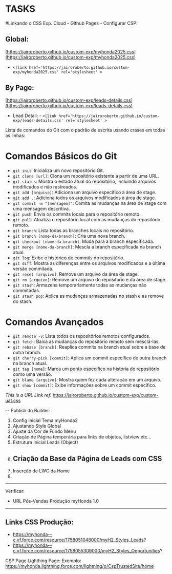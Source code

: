 # TASKS

#Linkando o CSS Exp. Cloud - Github Pages - Configurar CSP:

## Global:

[https://jairoroberto.github.io/custom-exp/myhonda2025.css](https://jairoroberto.github.io/custom-exp/myhonda2025.css)

- `<[link href='https://jairoroberto.github.io/custom-exp/myhonda2025.css' rel='stylesheet' >`

## By Page:

[https://jairoroberto.github.io/custom-exp/leads-details.css](https://jairoroberto.github.io/custom-exp/leads-details.css)

- Lead Detail: - `<[link href='https://jairoroberto.github.io/custom-exp/leads-details.css' rel='stylesheet' >`

Lista de comandos do Git com o padrão de escrita usando crases em todas as linhas:

# Comandos Básicos do Git

- `git init`: Inicializa um novo repositório Git.
- `git clone [url]`: Clona um repositório existente a partir de uma URL.
- `git status`: Mostra o estado atual do repositório, incluindo arquivos modificados e não rastreados.
- `git add [arquivo]`: Adiciona um arquivo específico à área de stage.
- `git add .`: Adiciona todos os arquivos modificados à área de stage.
- `git commit -m "[mensagem]"`: Comita as mudanças na área de stage com uma mensagem descritiva.
- `git push`: Envia os commits locais para o repositório remoto.
- `git pull`: Atualiza o repositório local com as mudanças do repositório remoto.
- `git branch`: Lista todas as branches locais no repositório.
- `git branch [nome-da-branch]`: Cria uma nova branch.
- `git checkout [nome-da-branch]`: Muda para a branch especificada.
- `git merge [nome-da-branch]`: Mescla a branch especificada na branch atual.
- `git log`: Exibe o histórico de commits do repositório.
- `git diff`: Mostra as diferenças entre os arquivos modificados e a última versão commitada.
- `git reset [arquivo]`: Remove um arquivo da área de stage.
- `git rm [arquivo]`: Remove um arquivo do repositório e da área de stage.
- `git stash`: Armazena temporariamente todas as mudanças não commitadas.
- `git stash pop`: Aplica as mudanças armazenadas no stash e as remove do stash.

# Comandos Avançados

- `git remote -v`: Lista todos os repositórios remotos configurados.
- `git fetch`: Baixa as mudanças do repositório remoto sem mesclá-las.
- `git rebase [branch]`: Reaplica commits na branch atual sobre a base de outra branch.
- `git cherry-pick [commit]`: Aplica um commit específico de outra branch na branch atual.
- `git tag [nome]`: Marca um ponto específico na história do repositório como uma versão.
- `git blame [arquivo]`: Mostra quem fez cada alteração em um arquivo.
- `git show [commit]`: Exibe informações sobre um commit específico.

_This is a URL Link ref:_
https://jairoroberto.github.io/custom-exp/custom-uat.css

--
Publish do Builder:

1. Config Inicial Tema myHonda2
2. Ajustando Style Global
3. Ajuste da Cor de Fundo Menu
4. Criação de Página temporária para links de objetos, listview etc...
5. Estrutura Inicial Leads (Object)
6. ## Criação da Base da Página de Leads com CSS
7. Inserção de LWC da Home
8.

---

Verificar:

- URL Pós-Vendas Produção myHonda 1.0

---

## Links CSS Produção:

- https://myhonda--c.vf.force.com/resource/1758051048000/myH2_Styles_Leads?
- https://myhonda--c.vf.force.com/resource/1758055309000/myH2_Styles_Opportunities?

CSP Page Lighthing Page:
Exemplo: https://myhonda.lightning.force.com/lightning/o/CspTrustedSite/home
